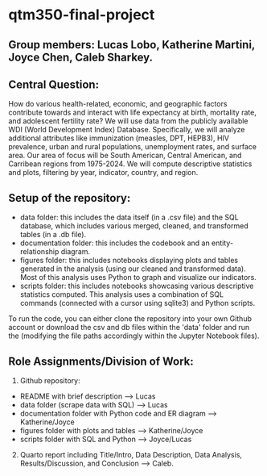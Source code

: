 # qtm350-final-project

## Group members: Lucas Lobo, Katherine Martini, Joyce Chen, Caleb Sharkey.

## Central Question: 

How do various health-related, economic, and geographic factors contribute towards and interact with life expectancy at birth, mortality rate, and adolescent fertility rate? We will use data from the publicly available WDI (World Development Index) Database. Specifically, we will analyze additional attributes like immunization (measles, DPT, HEPB3), HIV prevalence, urban and rural populations, unemployment rates, and surface area. Our area of focus will be South American, Central American, and Carribean regions from 1975-2024. We will compute descriptive statistics and plots, filtering by year, indicator, country, and region.

## Setup of the repository:

- data folder: this includes the data itself (in a .csv file) and the SQL database, which includes various merged, cleaned, and transformed tables (in a .db file).
- documentation folder: this includes the codebook and an entity-relationship diagram.
- figures folder: this includes notebooks displaying plots and tables generated in the analysis (using our cleaned and transformed data). Most of this analysis uses Python to graph and visualize our indicators. 
- scripts folder: this includes notebooks showcasing various descriptive statistics computed. This analysis uses a combination of SQL commands (connected with a cursor using sqlite3) and Python scripts.

To run the code, you can either clone the repository into your own Github account or download the csv and db files within the 'data' folder and run the  (modifying the file paths accordingly within the Jupyter Notebook files).


## Role Assignments/Division of Work:

1. Github repository:
- README with brief description --> Lucas
- data folder (scrape data with SQL) --> Lucas
- documentation folder with Python code and ER diagram --> Katherine/Joyce
- figures folder with plots and tables --> Katherine/Joyce
- scripts folder with SQL and Python --> Joyce/Lucas

2. Quarto report including Title/Intro, Data Description, Data Analysis, Results/Discussion, and Conclusion --> Caleb.
